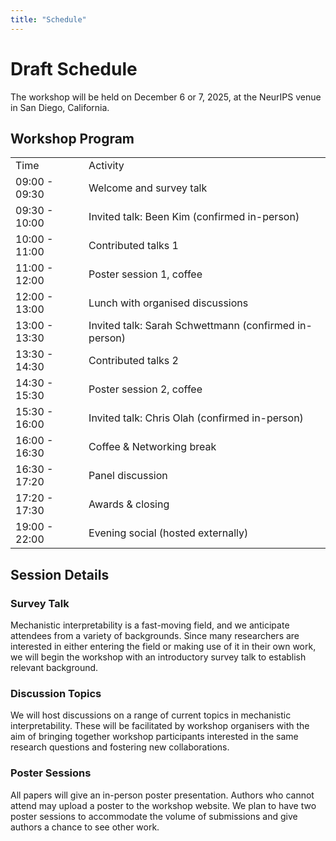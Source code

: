 ```yaml
---
title: "Schedule"
---
```


# **Draft Schedule**

The workshop will be held on December 6 or 7, 2025, at the NeurIPS venue in San Diego, California.

## **Workshop Program**


| | |
|---|---|
| Time | Activity |
| 09:00 - 09:30 | Welcome and survey talk |
| 09:30 - 10:00 | Invited talk: Been Kim (confirmed in-person) |
| 10:00 - 11:00 | Contributed talks 1 |
| 11:00 - 12:00 | Poster session 1, coffee |
| 12:00 - 13:00 | Lunch with organised discussions |
| 13:00 - 13:30 | Invited talk: Sarah Schwettmann (confirmed in-person) |
| 13:30 - 14:30 | Contributed talks 2 |
| 14:30 - 15:30 | Poster session 2, coffee |
| 15:30 - 16:00 | Invited talk: Chris Olah (confirmed in-person) |
| 16:00 - 16:30 | Coffee & Networking break |
| 16:30 - 17:20 | Panel discussion |
| 17:20 - 17:30 | Awards & closing |
| 19:00 - 22:00 | Evening social (hosted externally) |

## **Session Details**

### **Survey Talk**

Mechanistic interpretability is a fast-moving field, and we anticipate attendees from a variety of backgrounds. Since many researchers are interested in either entering the field or making use of it in their own work, we will begin the workshop with an introductory survey talk to establish relevant background.

### **Discussion Topics**

We will host discussions on a range of current topics in mechanistic interpretability. These will be facilitated by workshop organisers with the aim of bringing together workshop participants interested in the same research questions and fostering new collaborations.

### **Poster Sessions**

All papers will give an in-person poster presentation. Authors who cannot attend may upload a poster to the workshop website. We plan to have two poster sessions to accommodate the volume of submissions and give authors a chance to see other work.

